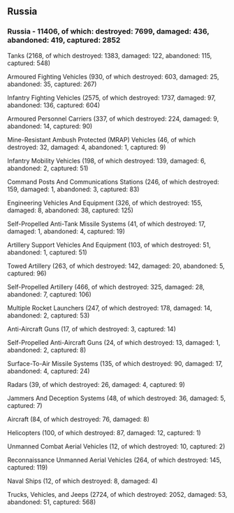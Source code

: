 
 
 ## Russia
 
 ### Russia - 11406, of which: destroyed: 7699, damaged: 436, abandoned: 419, captured: 2852

 

 

 Tanks (2168, of which destroyed: 1383, damaged: 122, abandoned: 115, captured: 548)

 Armoured Fighting Vehicles (930, of which destroyed: 603, damaged: 25, abandoned: 35, captured: 267)

 Infantry Fighting Vehicles (2575, of which destroyed: 1737, damaged: 97, abandoned: 136, captured: 604)

 Armoured Personnel Carriers (337, of which destroyed: 224, damaged: 9, abandoned: 14, captured: 90)

 Mine-Resistant Ambush Protected (MRAP) Vehicles (46, of which destroyed: 32, damaged: 4, abandoned: 1, captured: 9)

 Infantry Mobility Vehicles (198, of which destroyed: 139, damaged: 6, abandoned: 2, captured: 51)

 Command Posts And Communications Stations (246, of which destroyed: 159, damaged: 1, abandoned: 3, captured: 83)

 Engineering Vehicles And Equipment (326, of which destroyed: 155, damaged: 8, abandoned: 38, captured: 125)

 Self-Propelled Anti-Tank Missile Systems (41, of which destroyed: 17, damaged: 1, abandoned: 4, captured: 19)

 Artillery Support Vehicles And Equipment (103, of which destroyed: 51, abandoned: 1, captured: 51)

 Towed Artillery (263, of which destroyed: 142, damaged: 20, abandoned: 5, captured: 96)

 Self-Propelled Artillery (466, of which destroyed: 325, damaged: 28, abandoned: 7, captured: 106)

 Multiple Rocket Launchers (247, of which destroyed: 178, damaged: 14, abandoned: 2, captured: 53)

 Anti-Aircraft Guns (17, of which destroyed: 3, captured: 14)

 Self-Propelled Anti-Aircraft Guns (24, of which destroyed: 13, damaged: 1, abandoned: 2, captured: 8)

 Surface-To-Air Missile Systems (135, of which destroyed: 90, damaged: 17, abandoned: 4, captured: 24)

 Radars (39, of which destroyed: 26, damaged: 4, captured: 9)

 Jammers And Deception Systems (48, of which destroyed: 36, damaged: 5, captured: 7)

 Aircraft (84, of which destroyed: 76, damaged: 8)

 Helicopters (100, of which destroyed: 87, damaged: 12, captured: 1)

 Unmanned Combat Aerial Vehicles (12, of which destroyed: 10, captured: 2)

 Reconnaissance Unmanned Aerial Vehicles (264, of which destroyed: 145, captured: 119)

 Naval Ships (12, of which destroyed: 8, damaged: 4)

 Trucks, Vehicles, and Jeeps (2724, of which destroyed: 2052, damaged: 53, abandoned: 51, captured: 568)

